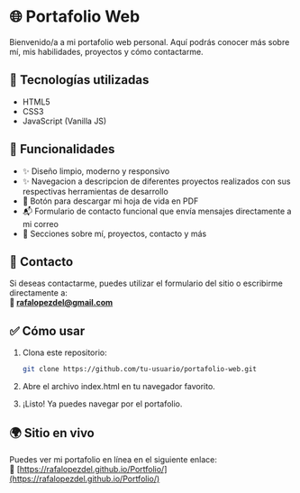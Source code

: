 # 🌐 Portafolio Web

Bienvenido/a a mi portafolio web personal. Aquí podrás conocer más sobre mí, mis habilidades, proyectos y cómo contactarme.

## 🚀 Tecnologías utilizadas

- HTML5
- CSS3
- JavaScript (Vanilla JS)

## 🧩 Funcionalidades

- ✨ Diseño limpio, moderno y responsivo
- ✨ Navegacion a descripcion de diferentes proyectos realizados con sus respectivas herramientas de desarrollo
- 📄 Botón para descargar mi hoja de vida en PDF
- 📬 Formulario de contacto funcional que envía mensajes directamente a mi correo
- 🔗 Secciones sobre mí, proyectos, contacto y más


## 💌 Contacto

Si deseas contactarme, puedes utilizar el formulario del sitio o escribirme directamente a:  
**📧 rafalopezdel@gmail.com**

## ✅ Cómo usar

1. Clona este repositorio:
   ```bash
   git clone https://github.com/tu-usuario/portafolio-web.git
2. Abre el archivo index.html en tu navegador favorito.

3. ¡Listo! Ya puedes navegar por el portafolio.

## 🌍 Sitio en vivo

Puedes ver mi portafolio en línea en el siguiente enlace:  
🔗 [https://rafalopezdel.github.io/Portfolio/](https://rafalopezdel.github.io/Portfolio/)

